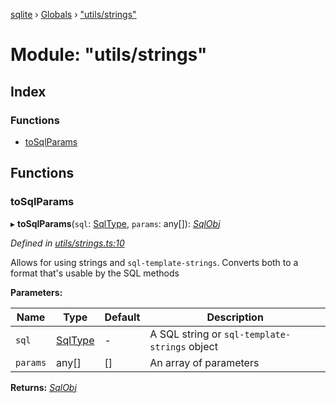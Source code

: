 [sqlite](../README.md) › [Globals](../globals.md) › ["utils/strings"](_utils_strings_.md)

# Module: "utils/strings"

## Index

### Functions

* [toSqlParams](_utils_strings_.md#tosqlparams)

## Functions

###  toSqlParams

▸ **toSqlParams**(`sql`: [SqlType](_interfaces_sqlite_interfaces_.md#sqltype), `params`: any[]): *[SqlObj](../interfaces/_interfaces_sqlite_interfaces_.sqlobj.md)*

*Defined in [utils/strings.ts:10](https://github.com/kriasoft/node-sqlite/blob/8aac44a/src/utils/strings.ts#L10)*

Allows for using strings and `sql-template-strings`. Converts both to a
format that's usable by the SQL methods

**Parameters:**

Name | Type | Default | Description |
------ | ------ | ------ | ------ |
`sql` | [SqlType](_interfaces_sqlite_interfaces_.md#sqltype) | - | A SQL string or `sql-template-strings` object |
`params` | any[] | [] | An array of parameters  |

**Returns:** *[SqlObj](../interfaces/_interfaces_sqlite_interfaces_.sqlobj.md)*
